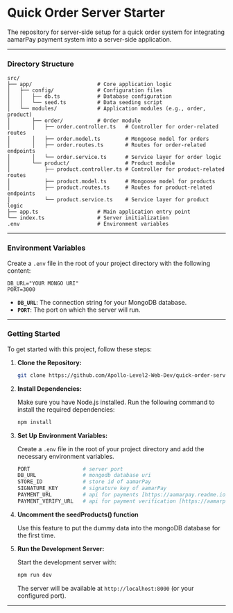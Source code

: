 # Quick Order Server Starter

The repository for server-side setup for a quick order system for integrating aamarPay payment system into a server-side application.

---

### **Directory Structure**

```plaintext
src/
├── app/                     # Core application logic
│   ├── config/              # Configuration files
│   │   ├── db.ts            # Database configuration
│   │   └── seed.ts          # Data seeding script
│   └── modules/             # Application modules (e.g., order, product)
│       ├── order/           # Order module
│       │   ├── order.controller.ts   # Controller for order-related routes
│       │   ├── order.model.ts        # Mongoose model for orders
│       │   ├── order.routes.ts       # Routes for order-related endpoints
│       │   └── order.service.ts      # Service layer for order logic
│       └── product/                  # Product module
│           ├── product.controller.ts # Controller for product-related routes
│           ├── product.model.ts      # Mongoose model for products
│           ├── product.routes.ts     # Routes for product-related endpoints
│           └── product.service.ts    # Service layer for product logic
├── app.ts                   # Main application entry point
└── index.ts                 # Server initialization
.env                         # Environment variables
```

---

### **Environment Variables**

Create a `.env` file in the root of your project directory with the following content:

```plaintext
DB_URL="YOUR MONGO URI"
PORT=3000
```

- **`DB_URL`**: The connection string for your MongoDB database.
- **`PORT`**: The port on which the server will run.

---

### **Getting Started**

To get started with this project, follow these steps:

1. **Clone the Repository:**

   ```bash
   git clone https://github.com/Apollo-Level2-Web-Dev/quick-order-server-starter.git
   ```

2. **Install Dependencies:**

   Make sure you have Node.js installed. Run the following command to install the required dependencies:

   ```bash
   npm install
   ```

3. **Set Up Environment Variables:**

   Create a `.env` file in the root of your project directory and add the necessary environment variables.

   ```bash
   PORT                 # server port
   DB_URL               # mongodb database uri
   STORE_ID             # store id of aamarPay
   SIGNATURE_KEY        # signature key of aamarPay
   PAYMENT_URL          # api for payments [https://aamarpay.readme.io/reference/initiate-payment-json]
   PAYMENT_VERIFY_URL   # api for payment verification [https://aamarpay.readme.io/reference/search-transaction]
   ```

4. **Uncomment the seedProducts() function**

   Use this feature to put the dummy data into the mongoDB database for the first time.

5. **Run the Development Server:**

   Start the development server with:

   ```bash
   npm run dev
   ```

   The server will be available at `http://localhost:8000` (or your configured port).

---
